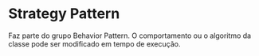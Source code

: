 # Strategy Pattern

Faz parte do grupo Behavior Pattern. O comportamento ou o algoritmo da classe pode ser modificado em tempo de execução.
